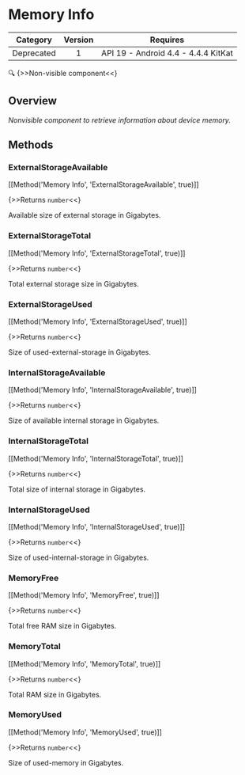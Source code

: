 # Memory Info

| Category | Version | Requires |
|:--------:|:-------:|:--------:|
|Deprecated|1|API 19 - Android 4.4 - 4.4.4 KitKat|

:mag: {>>Non-visible component<<}

## Overview

_Nonvisible component to retrieve information about device memory._

## Methods

### ExternalStorageAvailable



[[Method('Memory Info', 'ExternalStorageAvailable', true)]]

{>>Returns `number`<<}


Available size of external storage in Gigabytes.

### ExternalStorageTotal



[[Method('Memory Info', 'ExternalStorageTotal', true)]]

{>>Returns `number`<<}


Total external storage size in Gigabytes.

### ExternalStorageUsed



[[Method('Memory Info', 'ExternalStorageUsed', true)]]

{>>Returns `number`<<}


Size of used-external-storage in Gigabytes.

### InternalStorageAvailable



[[Method('Memory Info', 'InternalStorageAvailable', true)]]

{>>Returns `number`<<}


Size of available internal storage in Gigabytes.

### InternalStorageTotal



[[Method('Memory Info', 'InternalStorageTotal', true)]]

{>>Returns `number`<<}


Total size of internal storage in Gigabytes.

### InternalStorageUsed



[[Method('Memory Info', 'InternalStorageUsed', true)]]

{>>Returns `number`<<}


Size of used-internal-storage in Gigabytes.

### MemoryFree



[[Method('Memory Info', 'MemoryFree', true)]]

{>>Returns `number`<<}


Total free RAM size in Gigabytes.

### MemoryTotal



[[Method('Memory Info', 'MemoryTotal', true)]]

{>>Returns `number`<<}


Total RAM size in Gigabytes.

### MemoryUsed



[[Method('Memory Info', 'MemoryUsed', true)]]

{>>Returns `number`<<}


Size of used-memory in Gigabytes.